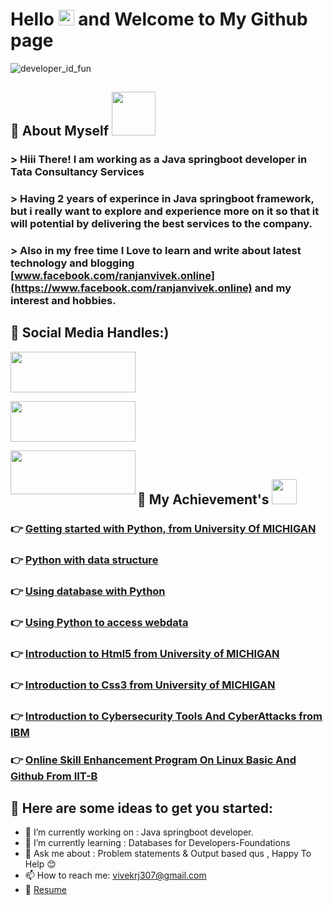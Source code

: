#  Hello <img src="https://media.giphy.com/media/hvRJCLFzcasrR4ia7z/giphy.gif" width="25px"> and Welcome to My Github page <br/>
![developer_id_fun](https://media.giphy.com/media/UcK7JalnjCz0k/giphy.gif)
## 📌 About Myself <img src='https://media.giphy.com/media/bcKmIWkUMCjVm/giphy.gif' width='70' >

### > **Hiii There! I am working as a Java springboot developer in Tata Consultancy Services**

### > **Having 2 years of experince in Java springboot framework,  but i really want to explore and experience more on it so that it will potential by delivering the best services to the company.**

### > **Also in my free time I Love to learn and write about latest technology and blogging [www.facebook.com/ranjanvivek.online](https://www.facebook.com/ranjanvivek.online)         and my interest and hobbies.**		

## 📌 Social Media Handles:)
[<img src="https://freepngimg.com/thumb/twitter/8-2-twitter-png-hd.png" width=200px height=65px aling="left" />](https://twitter.com/VivekRa75595178)<br/>

[<img src="https://1000logos.net/wp-content/uploads/2016/11/Facebook-logo.png" width=200px height=65px aling="left" />](https://www.facebook.com/?react=AQDjmCK0ItOdQDE384A)<br/>

[<img src="https://logodownload.org/wp-content/uploads/2017/04/instagram-logo-6.png" width=200px height=70px align="left" />](https://www.instagram.com)<br/>

## 📌 My Achievement's <img src="https://media.giphy.com/media/ZYWcXnDYHLSJYJ32Y8/giphy.gif" width='40'>
### 👉 [Getting started with Python, from University Of MICHIGAN](https://drive.google.com/file/d/137xSTF8opHHRqq9Vi_AaEkQk5eef8RLg/view?usp=sharing)
### 👉 [Python with data structure](https://drive.google.com/file/d/1KWcymu7vlgIVDILaZlSypst5uPlnnSxx/view?usp=sharing)
### 👉 [Using database with Python](https://drive.google.com/file/d/1Thx79Wfy0SbrmL109yIVrU03TbURG0XH/view?usp=sharing)
### 👉 [Using Python to access webdata](https://drive.google.com/file/d/1ZhkzBC3cKV70XZ4ghBFxKSQ20Nc8SbFh/view?usp=sharing)
### 👉 [Introduction to Html5 from University of MICHIGAN](https://drive.google.com/file/d/1a2B-Bt_Nv437rMJBhUL-xTcI7Ly9U0kc/view?usp=sharing)
### 👉 [Introduction to Css3 from University of MICHIGAN](https://drive.google.com/file/d/1u1LkLklHs2qfL6p000qXrmCLCbP9xU6A/view?usp=sharing)
### 👉 [Introduction to Cybersecurity Tools And CyberAttacks from IBM](https://drive.google.com/file/d/1qk3txuuRV-kmPeJiKmtQHH20nSImz7nF/view?usp=sharing)
### 👉 [Online Skill Enhancement Program On Linux Basic And Github From IIT-B](https://drive.google.com/file/d/1BRierPrKwhrYrmvH37POb2bmD2qFRQa4/view?usp=sharing)


## 📌 Here are some ideas to get you started:

- 🔭 I’m currently working on : Java springboot developer.
- 🌱 I’m currently learning : Databases for Developers-Foundations
- 💬 Ask me about : Problem statements & Output based qus , Happy To Help 😊
- 📫 How to reach me: vivekrj307@gmail.com
- 📖 [Resume](https://drive.google.com/file/d/1J7fkp4cLTAmID2nvyWHKz_g405hvt8_K/view?usp=sharing)
